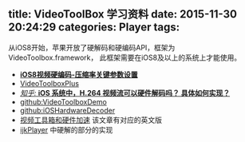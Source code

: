 title: VideoToolBox 学习资料
date: 2015-11-30 20:24:29
categories: Player
tags:
---

从iOS8开始，苹果开放了硬解码和硬编码API，框架为  VideoToolbox.framework， 此框架需要在iOS8及以上的系统上才能使用。

- [**iOS8视频硬编码-压缩率关键参数设置**](http://www.jianshu.com/p/2c592daeb3b9)
- [VideoToolboxPlus](https://github.com/McZonk/VideoToolboxPlus)
- [*知乎:* **iOS 系统中，H.264 视频流可以硬件解码吗？ 具体如何实现？**](http://www.zhihu.com/question/20692215)
- [github:VideoToolboxDemo](https://github.com/adison/-VideoToolboxDemo)
- [github:iOSHardwareDecoder](https://github.com/stevenyao/iOSHardwareDecoder)
- [视频工具箱和硬件加速](http://objccn.io/issue-23-3/) 该文章有对应的英文版
- [ijkPlayer](https://github.com/Bilibili/ijkplayer )  中硬解的部分的实现

